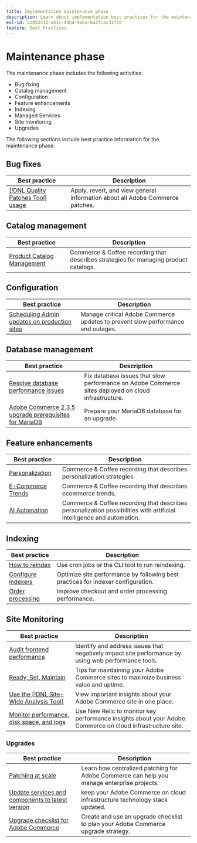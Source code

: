 ```yaml
---
title: Implementation maintenance phase
description: Learn about implementation best practices for the maintenance phase of Adobe Commerce projects.
exl-id: bd052412-a41c-4dbd-9aba-ba2fcac31f2d
feature: Best Practices
---
```

# Maintenance phase

The maintenance phase includes the following activities:

- Bug fixing
- Catalog management
- Configuration
- Feature enhancements
- Indexing
- Managed Services
- Site monitoring
- Upgrades

The following sections include best practice information for the maintenance phase.

## Bug fixes

| Best practice                                                                     | Description                                                                   |
|-----------------------------------------------------------------------------------|-------------------------------------------------------------------------------|
| [[!DNL Quality Patches Tool] usage](../../../tools/quality-patches-tool/usage.md) | Apply, revert, and view general information about all Adobe Commerce patches. |

## Catalog management

| Best practice                                                                                                                                                    | Description                                                                          |
|------------------------------------------------------------------------------------------------------------------------------------------------------------------|--------------------------------------------------------------------------------------|
| [Product Catalog Management](https://www.gotostage.com/channel/fca90f7960be436f9b849215d9e06026/recording/2eea2782fc874047a020391000519f8b/watch?source=CHANNEL) | Commerce & Coffee recording that describes strategies for managing product catalogs. |

## Configuration

| Best practice                                                                             | Description                                                                        |
|-------------------------------------------------------------------------------------------|------------------------------------------------------------------------------------|
| [Scheduling Admin updates on production sites](scheduling-admin-updates-in-production.md) | Manage critical Adobe Commerce updates to prevent slow performance and outages.    |

## Database management

| Best practice                                                                                            | Description                                                                                         |
|----------------------------------------------------------------------------------------------------------|-----------------------------------------------------------------------------------------------------|
| [Resolve database performance issues​](resolve-database-performance-issues.md)                            | Fix database issues that slow performance on Adobe Commerce sites deployed on cloud infrastructure. |
| [Adobe Commerce 2.3.5 upgrade prerequisites for MariaDB​](commerce-235-upgrade-prerequisites-mariadb.md)  | Prepare your MariaDB database for an upgrade.                                                       |

## Feature enhancements

| Best practice                                                                                                                                           | Description                                                                                                          |
|---------------------------------------------------------------------------------------------------------------------------------------------------------|----------------------------------------------------------------------------------------------------------------------|
| [Personalization](https://www.gotostage.com/channel/fca90f7960be436f9b849215d9e06026/recording/e218545a77de490fb5102eca07d0580a/watch?source=CHANNEL)   | Commerce & Coffee recording that describes personalization strategies.                                               |
| [E-Commerce Trends](https://www.gotostage.com/channel/fca90f7960be436f9b849215d9e06026/recording/9a772468d7b64409a3d5dff4d67e656d/watch?source=CHANNEL) | Commerce & Coffee recording that describes ecommerce trends.                                                         |
| [AI Automation](https://www.gotostage.com/channel/fca90f7960be436f9b849215d9e06026/recording/27ae23699c2847be981a23ca098e548f/watch?source=CHANNEL)     | Commerce & Coffee recording that describes personalization possibilities with artificial intelligence and automation. |

## Indexing

| Best practice                                                                                              | Description                                                                      |
|------------------------------------------------------------------------------------------------------------|----------------------------------------------------------------------------------|
| [How to reindex](https://developer.adobe.com/commerce/php/development/components/indexing/#how-to-reindex) | Use cron jobs or the CLI tool to run reindexing.                                 |
| [Configure indexers​](indexer-configuration.md)                                                             | Optimize site performance by following best practices for indexer configuration. |
| [Order processing](order-processing-configuration.md)                                                      | Improve checkout and order processing performance.                               |

## Site Monitoring

| Best practice                                                                                                                                   | Description                                                                                               |
|-------------------------------------------------------------------------------------------------------------------------------------------------|-----------------------------------------------------------------------------------------------------------|
| [Audit frontend performance](frontend-performance.md)                                                                                           | Identify and address issues that negatively impact site performance by using web performance tools.       |
| [Ready, Set, Maintain](https://business.adobe.com/blog/basics/ready-set-maintain)                                                               | Tips for maintaining your Adobe Commerce sites to maximize business value and uptime.                     |
| [Use the [!DNL Site-Wide Analysis Tool]](../../../tools/site-wide-analysis-tool/intro.md#integrations-with-other-adobe-commerce-support-tools)  | View important insights about your Adobe Commerce site in one place.                                      |
| [Monitor performance, disk space, and logs](https://experienceleague.adobe.com/docs/commerce-cloud-service/user-guide/monitor/performance.html) | Use New Relic to monitor key performance insights about your Adobe Commerce on cloud infrastructure site. |

### Upgrades

| Best practice                                                           | Description                                                                                |
|-------------------------------------------------------------------------|--------------------------------------------------------------------------------------------|
| [Patching at scale](patching-at-scale.md)                               | Learn how centralized patching for Adobe Commerce can help you manage enterprise projects. |
| [Update services and components to latest version​](update-services.md) | keep your Adobe Commerce on cloud infrastructure technology stack updated.                 |
| [Upgrade checklist for Adobe Commerce​](upgrade-checklist.md)           | Create and use an upgrade checklist to plan your Adobe Commerce upgrade strategy.          |
